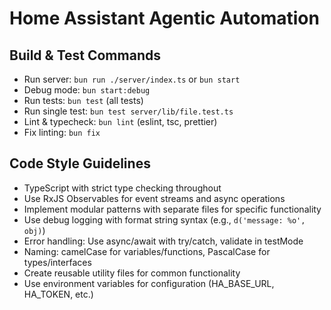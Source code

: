 # Home Assistant Agentic Automation

## Build & Test Commands
- Run server: `bun run ./server/index.ts` or `bun start`
- Debug mode: `bun start:debug`
- Run tests: `bun test` (all tests)
- Run single test: `bun test server/lib/file.test.ts`
- Lint & typecheck: `bun lint` (eslint, tsc, prettier)
- Fix linting: `bun fix`

## Code Style Guidelines

- TypeScript with strict type checking throughout
- Use RxJS Observables for event streams and async operations
- Implement modular patterns with separate files for specific functionality
- Use debug logging with format string syntax (e.g., `d('message: %o', obj)`)
- Error handling: Use async/await with try/catch, validate in testMode
- Naming: camelCase for variables/functions, PascalCase for types/interfaces
- Create reusable utility files for common functionality
- Use environment variables for configuration (HA_BASE_URL, HA_TOKEN, etc.)
